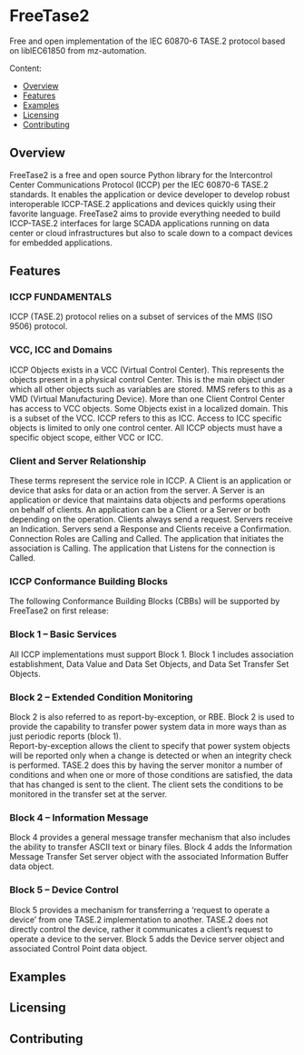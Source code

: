 # FreeTase2
Free and open implementation of the IEC 60870-6 TASE.2 protocol based on libIEC61850 from mz-automation.

Content:

* [Overview](#overview)
* [Features](#features)
* [Examples](#examples)
* [Licensing](#commercial-licenses-and-support)
* [Contributing](#contributing)

## Overview
FreeTase2 is a free and open source Python library for the Intercontrol Center Communications Protocol (ICCP) per the IEC 60870-6 TASE.2 standards. It enables the application or device developer to develop robust interoperable ICCP-TASE.2 applications and devices quickly using their favorite language. FreeTase2 aims to provide everything needed to build ICCP-TASE.2 interfaces for large SCADA applications running on data center or cloud infrastructures but also to scale down to a compact devices for embedded applications.

## Features
### ICCP FUNDAMENTALS
ICCP (TASE.2) protocol relies on a subset of services of the MMS (ISO 9506) protocol.

### VCC, ICC and Domains
ICCP Objects exists in a VCC (Virtual Control Center). This represents the objects present in a physical control Center. This is the main object under which all other objects such as variables are stored. MMS refers to this as a VMD (Virtual Manufacturing Device). More than one Client Control Center has access to VCC objects.
Some Objects exist in a localized domain. This is a subset of the VCC. ICCP refers to this as ICC. Access to ICC specific objects is limited to only one control center.
All ICCP objects must have a specific object scope, either VCC or ICC.

### Client and Server Relationship
These terms represent the service role in ICCP. A Client is an application or device that asks for data or an action from the server. A Server is an application or device that maintains data objects and performs operations on behalf of clients. An application can be a Client or a Server or both depending on the operation. Clients always send a request. Servers receive an Indication. Servers send a Response and Clients receive a Confirmation.
Connection Roles are Calling and Called. The application that initiates the association is Calling. The application that Listens for the connection is Called.

### ICCP Conformance Building Blocks
The following Conformance Building Blocks (CBBs) will be supported by FreeTase2 on first release:

### Block 1 – Basic Services
All ICCP implementations must support Block 1. Block 1 includes association establishment, Data Value and Data Set Objects, and Data Set Transfer Set Objects.

### Block 2 – Extended Condition Monitoring
Block 2 is also referred to as report-by-exception, or RBE.
Block 2 is used to provide the capability to transfer power system data in more ways than as just periodic reports (block 1).  
Report-by-exception allows the client to specify that power system objects will be reported only when a change is detected or when an integrity check is performed. TASE.2 does this by having the server monitor a number of conditions and when one or more of those conditions are satisfied, the data that has changed is sent to the client. The client sets the conditions to be monitored in the transfer set at the server.

### Block 4 – Information Message
Block 4 provides a general message transfer mechanism that also includes the ability to transfer ASCII text or binary files. 
Block 4 adds the Information Message Transfer Set server object with the associated Information Buffer data object.

### Block 5 – Device Control
Block 5 provides a mechanism for transferring a ‘request to operate a device’ from one TASE.2 implementation to another. TASE.2 does not directly control the device, rather it communicates a client’s request to operate a device to the server.
Block 5 adds the Device server object and associated Control Point data object.

## Examples
## Licensing
## Contributing



